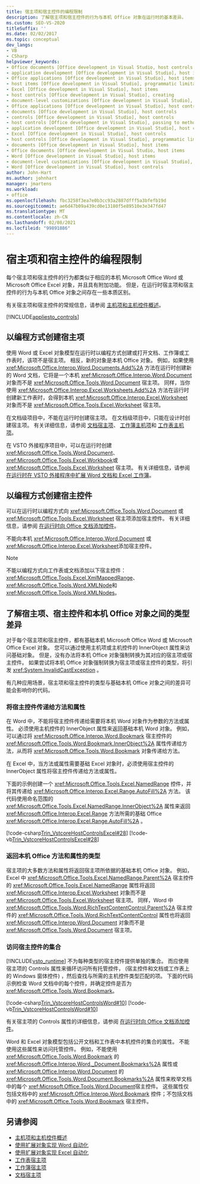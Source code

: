 ```yaml
---
title: 宿主项和宿主控件的编程限制
description: 了解宿主项和宿主控件的行为与本机 Office 对象在运行时的基本差异。
ms.custom: SEO-VS-2020
titleSuffix: ''
ms.date: 02/02/2017
ms.topic: conceptual
dev_langs:
- VB
- CSharp
helpviewer_keywords:
- Office documents [Office development in Visual Studio, host controls
- application development [Office development in Visual Studio], host items
- Office applications [Office development in Visual Studio], host items
- host items [Office development in Visual Studio], programmatic limitations
- Excel [Office development in Visual Studio], host items
- host controls [Office development in Visual Studio], creating
- document-level customizations [Office development in Visual Studio], host controls
- Office applications [Office development in Visual Studio], host controls
- documents [Office development in Visual Studio], host controls
- controls [Office development in Visual Studio], host controls
- host controls [Office development in Visual Studio], passing to methods and properties
- application development [Office development in Visual Studio], host controls
- Excel [Office development in Visual Studio], host controls
- host controls [Office development in Visual Studio], programmatic limitations
- documents [Office development in Visual Studio], host items
- Office documents [Office development in Visual Studio, host items
- Word [Office development in Visual Studio], host items
- document-level customizations [Office development in Visual Studio], host items
- Word [Office development in Visual Studio], host controls
author: John-Hart
ms.author: johnhart
manager: jmartens
ms.workload:
- office
ms.openlocfilehash: fbc3258f3ea7e0b3cc93a2887dfff5a3bfefb19d
ms.sourcegitcommit: ae6d47b09a439cd0e13180f5e89510e3e347fd47
ms.translationtype: MT
ms.contentlocale: zh-CN
ms.lasthandoff: 02/08/2021
ms.locfileid: "99891886"
---
```

# <a name="programmatic-limitations-of-host-items-and-host-controls"></a>宿主项和宿主控件的编程限制
  每个宿主项和宿主控件的行为都类似于相应的本机 Microsoft Office Word 或 Microsoft Office Excel 对象，并且具有附加功能。 但是，在运行时宿主项和宿主控件的行为与本机 Office 对象之间存在一些本质区别。

 有关宿主项和宿主控件的常规信息，请参阅 [主机项和主机控件概述](../vsto/host-items-and-host-controls-overview.md)。

 [!INCLUDE[appliesto_controls](../vsto/includes/appliesto-controls-md.md)]

## <a name="programmatically-create-host-items"></a>以编程方式创建宿主项
 使用 Word 或 Excel 对象模型在运行时以编程方式创建或打开文档、工作簿或工作表时，该项不是宿主项。 相反，新的对象是本机 Office 对象。 例如，如果使用 <xref:Microsoft.Office.Interop.Word.Documents.Add%2A> 方法在运行时创建新的 Word 文档，它将是一个本机 <xref:Microsoft.Office.Interop.Word.Document> 对象而不是 <xref:Microsoft.Office.Tools.Word.Document> 宿主项。 同样，当你使用 <xref:Microsoft.Office.Interop.Excel.Worksheets.Add%2A> 方法在运行时创建新工作表时，会得到本机 <xref:Microsoft.Office.Interop.Excel.Worksheet> 对象而不是 <xref:Microsoft.Office.Tools.Excel.Worksheet> 宿主项。

 在文档级项目中，不能在运行时创建宿主项。 在文档级项目中，只能在设计时创建宿主项。 有关详细信息，请参阅 [文档宿主项](../vsto/document-host-item.md)、 [工作簿主机项](../vsto/workbook-host-item.md)和 [工作表主机项](../vsto/worksheet-host-item.md)。

 在 VSTO 外接程序项目中，可以在运行时创建 <xref:Microsoft.Office.Tools.Word.Document>、 <xref:Microsoft.Office.Tools.Excel.Workbook>或 <xref:Microsoft.Office.Tools.Excel.Worksheet> 宿主项。 有关详细信息，请参阅 [在运行时在 VSTO 外接程序中扩展 Word 文档和 Excel 工作簿](../vsto/extending-word-documents-and-excel-workbooks-in-vsto-add-ins-at-run-time.md)。

## <a name="programmatically-create-host-controls"></a>以编程方式创建宿主控件
 可以在运行时以编程方式向 <xref:Microsoft.Office.Tools.Word.Document> 或 <xref:Microsoft.Office.Tools.Excel.Worksheet> 宿主项添加宿主控件。 有关详细信息，请参阅 [在运行时向 Office 文档添加控件](../vsto/adding-controls-to-office-documents-at-run-time.md)。

 不能向本机 <xref:Microsoft.Office.Interop.Word.Document> 或 <xref:Microsoft.Office.Interop.Excel.Worksheet>添加宿主控件。

> [!NOTE]
> 不能以编程方式向工作表或文档添加以下宿主控件： <xref:Microsoft.Office.Tools.Excel.XmlMappedRange>、 <xref:Microsoft.Office.Tools.Word.XMLNode>和 <xref:Microsoft.Office.Tools.Word.XMLNodes>。

## <a name="understand-type-differences-between-host-items-host-controls-and-native-office-objects"></a>了解宿主项、宿主控件和本机 Office 对象之间的类型差异
 对于每个宿主项和宿主控件，都有基础本机 Microsoft Office Word 或 Microsoft Office Excel 对象。 您可以通过使用主机项或主机控件的 InnerObject 属性来访问基础对象。 但是，没有办法将本机 Office 对象强制转换为其对应的宿主项或宿主控件。 如果尝试将本机 Office 对象强制转换为宿主项或宿主控件的类型，将引发 <xref:System.InvalidCastException> 。

 有几种应用场景，宿主项和宿主控件的类型与基础本机 Office 对象之间的差异可能会影响你的代码。

### <a name="pass-host-controls-to-methods-and-properties"></a>将宿主控件传递给方法和属性
 在 Word 中，不能将宿主控件传递给需要将本机 Word 对象作为参数的方法或属性。 必须使用主机控件的 InnerObject 属性来返回基础本机 Word 对象。 例如，可以通过将 <xref:Microsoft.Office.Interop.Word.Bookmark> 宿主控件的 <xref:Microsoft.Office.Tools.Word.Bookmark.InnerObject%2A> 属性传递给方法，从而将 <xref:Microsoft.Office.Tools.Word.Bookmark> 对象传递给方法。

 在 Excel 中，当方法或属性需要基础 Excel 对象时，必须使用宿主控件的 InnerObject 属性将宿主控件传递给方法或属性。

 下面的示例创建一个 <xref:Microsoft.Office.Tools.Excel.NamedRange> 控件，并将其传递给 <xref:Microsoft.Office.Interop.Excel.Range.AutoFill%2A> 方法。 该代码使用命名范围的 <xref:Microsoft.Office.Tools.Excel.NamedRange.InnerObject%2A> 属性来返回 <xref:Microsoft.Office.Interop.Excel.Range> 方法所需的基础 Office <xref:Microsoft.Office.Interop.Excel.Range.AutoFill%2A> 。

 [!code-csharp[Trin_VstcoreHostControlsExcel#28](../vsto/codesnippet/CSharp/Trin_VstcoreHostControlsExcelCS/Sheet1.cs#28)]
 [!code-vb[Trin_VstcoreHostControlsExcel#28](../vsto/codesnippet/VisualBasic/Trin_VstcoreHostControlsExcelVB/Sheet1.vb#28)]

### <a name="return-types-of-native-office-methods-and-properties"></a>返回本机 Office 方法和属性的类型
 宿主项的大多数方法和属性将返回宿主项所依据的基础本机 Office 对象。 例如，Excel 中 <xref:Microsoft.Office.Tools.Excel.NamedRange.Parent%2A> 宿主控件的 <xref:Microsoft.Office.Tools.Excel.NamedRange> 属性将返回 <xref:Microsoft.Office.Interop.Excel.Worksheet> 对象而不是 <xref:Microsoft.Office.Tools.Excel.Worksheet> 宿主项。 同样，Word 中 <xref:Microsoft.Office.Tools.Word.RichTextContentControl.Parent%2A> 宿主控件的 <xref:Microsoft.Office.Tools.Word.RichTextContentControl> 属性也将返回 <xref:Microsoft.Office.Interop.Word.Document> 对象而不是 <xref:Microsoft.Office.Tools.Word.Document> 宿主项。

### <a name="access-collections-of-host-controls"></a>访问宿主控件的集合
 [!INCLUDE[vsto_runtime](../vsto/includes/vsto-runtime-md.md)] 不为每种类型的宿主控件提供单独的集合。 而应使用宿主项的 Controls 属性来循环访问所有托管控件， (宿主控件和文档或工作表上的 Windows 窗体控件) ，然后查找与所需的主机控件类型匹配的项。 下面的代码示例检查 Word 文档中的每个控件，并确定控件是否为 <xref:Microsoft.Office.Tools.Word.Bookmark>。

 [!code-csharp[Trin_VstcoreHostControlsWord#10](../vsto/codesnippet/CSharp/trin_vstcorehostcontrolsword/ThisDocument.cs#10)]
 [!code-vb[Trin_VstcoreHostControlsWord#10](../vsto/codesnippet/VisualBasic/Trin_VstcoreHostControlsWordVB/ThisDocument.vb#10)]

 有关宿主项的 Controls 属性的详细信息，请参阅 [在运行时向 Office 文档添加控件](../vsto/adding-controls-to-office-documents-at-run-time.md)。

 Word 和 Excel 对象模型包括公开文档和工作表中本机控件的集合的属性。 不能使用这些属性来访问托管控件。 例如，不能使用 <xref:Microsoft.Office.Tools.Word.Bookmark> 的 <xref:Microsoft.Office.Interop.Word._Document.Bookmarks%2A> 属性或 <xref:Microsoft.Office.Interop.Word.Document> 的 <xref:Microsoft.Office.Tools.Word.Document.Bookmarks%2A> 属性来枚举文档中的每个 <xref:Microsoft.Office.Tools.Word.Document>宿主控件。 这些属性仅包括文档中的 <xref:Microsoft.Office.Interop.Word.Bookmark> 控件；不包括文档中的 <xref:Microsoft.Office.Tools.Word.Bookmark> 宿主控件。

## <a name="see-also"></a>另请参阅
- [主机项和主机控件概述](../vsto/host-items-and-host-controls-overview.md)
- [使用扩展对象实现 Word 自动化](../vsto/automating-word-by-using-extended-objects.md)
- [使用扩展对象实现 Excel 自动化](../vsto/automating-excel-by-using-extended-objects.md)
- [工作表宿主项](../vsto/worksheet-host-item.md)
- [工作簿宿主项](../vsto/workbook-host-item.md)
- [文档宿主项](../vsto/document-host-item.md)
